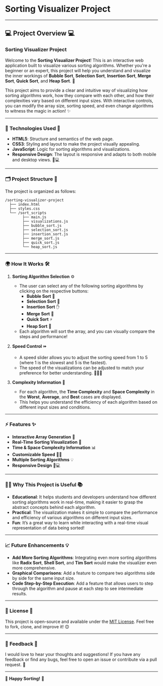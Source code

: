 # **Sorting Visualizer Project**

---

## 💻 **Project Overview** 💻

### **Sorting Visualizer Project**

Welcome to the **Sorting Visualizer Project**! This is an interactive web application built to visualize various sorting algorithms. Whether you're a beginner or an expert, this project will help you understand and visualize the inner workings of **Bubble Sort**, **Selection Sort**, **Insertion Sort**, **Merge Sort**, **Quick Sort**, and **Heap Sort**. 🌟

This project aims to provide a clear and intuitive way of visualizing how sorting algorithms work, how they compare with each other, and how their complexities vary based on different input sizes. With interactive controls, you can modify the array size, sorting speed, and even change algorithms to witness the magic in action! ✨

---

### 🔧 **Technologies Used** 🔧

- **HTML5**: Structure and semantics of the web page.
- **CSS3**: Styling and layout to make the project visually appealing.
- **JavaScript**: Logic for sorting algorithms and visualizations.
- **Responsive Design**: The layout is responsive and adapts to both mobile and desktop views. 📱💻

---

### 🗂 **Project Structure** 📂

The project is organized as follows:

    /sorting-visualizer-project
      ├── index.html
      ├── styles.css
      └── /sort_scripts
            ├── main.js
            ├── visualizations.js
            ├── bubble_sort.js
            ├── selection_sort.js
            ├── insertion_sort.js
            ├── merge_sort.js
            ├── quick_sort.js
            └── heap_sort.js

---

### 🌍 **How It Works** 🛠️

1. **Sorting Algorithm Selection** ⚙️
   - The user can select any of the following sorting algorithms by clicking on the respective buttons:
     - **Bubble Sort** 🔄
     - **Selection Sort** 🎯
     - **Insertion Sort** ✋
     - **Merge Sort** 🔗
     - **Quick Sort** ⚡
     - **Heap Sort** 🏰
   - Each algorithm will sort the array, and you can visually compare the steps and performance!

2. **Speed Control** ⏩
   - A speed slider allows you to adjust the sorting speed from 1 to 5 (where 1 is the slowest and 5 is the fastest).
   - The speed of the visualizations can be adjusted to match your preference for better understanding. 🏃‍♀️💨

4. **Complexity Information** 🧠
   - For each algorithm, the **Time Complexity** and **Space Complexity** in the **Worst**, **Average**, and **Best** cases are displayed.
   - This helps you understand the efficiency of each algorithm based on different input sizes and conditions.

---

### ⚡ **Features** ✨

- **Interactive Array Generation** 🎲
- **Real-Time Sorting Visualization** 🔄
- **Time & Space Complexity Information** 📊
- **Customizable Speed** 🏃‍♂️
- **Multiple Sorting Algorithms** 💡
- **Responsive Design** 📱💻

---

### 🧑‍🏫 **Why This Project is Useful** 📚

- **Educational**: It helps students and developers understand how different sorting algorithms work in real-time, making it easier to grasp the abstract concepts behind each algorithm.
- **Practical**: The visualization makes it simple to compare the performance and efficiency of various algorithms on different input sizes.
- **Fun**: It’s a great way to learn while interacting with a real-time visual representation of data being sorted!

---

### 📈 **Future Enhancements** 💡

- **Add More Sorting Algorithms**: Integrating even more sorting algorithms like **Radix Sort**, **Shell Sort**, and **Tim Sort** would make the visualizer even more comprehensive.
- **Graphical Comparisons**: Add a feature to compare two algorithms side by side for the same input size.
- **Code Step-by-Step Execution**: Add a feature that allows users to step through the algorithm and pause at each step to see intermediate results.

---

### 📜 **License** 📜

This project is open-source and available under the [MIT License](LICENSE). Feel free to fork, clone, and improve it! 😊

---

### 💬 **Feedback** 💬

I would love to hear your thoughts and suggestions! If you have any feedback or find any bugs, feel free to open an issue or contribute via a pull request. 🙌

---

🌟 **Happy Sorting!** 🌟
